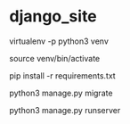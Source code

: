 # django_site

virtualenv -p python3 venv

source venv/bin/activate

pip install -r requirements.txt

python3 manage.py migrate

python3 manage.py runserver

